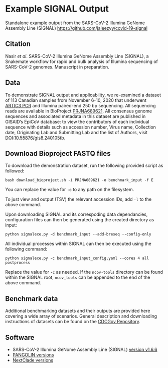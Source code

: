 # Example SIGNAL Output

Standalone example output from the SARS-CoV-2 Illumina GeNome Assembly Line (SIGNAL) https://github.com/jaleezyy/covid-19-signal

## Citation

Nasir *et al*. SARS-CoV-2 Illumina GeNome Assembly Line (SIGNAL), a Snakemate workflow for rapid and bulk analysis of Illumina sequencing of SARS-CoV-2 genomes. Manuscript in preparation.

## Data

To demonstrate SIGNAL output and applicability, we re-examined a dataset of 113 Canadian samples from November 6-10, 2020 that underwent [ARTIC3 PCR](https://github.com/artic-network/primer-schemes) and Illumina paired-end 250 bp sequencing. All sequencing reads are available in BioProject [PRJNA689621](https://www.ncbi.nlm.nih.gov/search/all/?term=PRJNA689621). All consensus genome sequences and associated metadata in this dataset are published in GISAID’s EpiCoV database: to view the contributors of each individual sequence with details such as accession number, Virus name, Collection date, Originating Lab and Submitting Lab and the list of Authors, visit [DOI:10.55876/gis8.240105tb](https://doi.org/10.55876/gis8.240105tb).

## Download Bioproject FASTQ files

To download the demonstration dataset, run the following provided script as followed:

`bash download_bioproject.sh -i PRJNA689621 -o benchmark_input -f E` 

You can replace the value for `-o` to any path on the filesystem.

To just view and output (TSV) the relevant accession IDs, add `-l` to the above command.

Upon downloading SIGNAL and its correspoding data dependancies,  configuration files can then be generated using the created directory as input:

`python signalexe.py -d benchmark_input --add-breseq --config-only`

All individual processes within SIGNAL can then be executed using the following command:

`python signalexe.py -c benchmark_input_config.yaml --cores 4 all postprocess`

Replace the value for `-c` as needed. If the `ncov-tools` directory can be found within the SIGNAL root, `ncov_tools` can be appended to the end of the above command. 

## Benchmark data

Additional benchmarking datasets and their outputs are provided here covering a wide array of scenarios. General description and downloading instructions of datasets can be found on the [CDCGov Repository](https://github.com/CDCgov/datasets-sars-cov-2/tree/master).

## Software
* SARS-CoV-2 Illumina GeNome Assembly Line (SIGNAL) [version v1.6.6](https://github.com/jaleezyy/covid-19-signal/releases/tag/v1.6.6)
* [PANGOLIN versions](/PRJNA689621_subset-input_results_dir/final_pangolin_versions.txt) 
* [NextClade versions](/PRJNA689621_subset-input_results_dir/final_nextclade_versions.txt)


